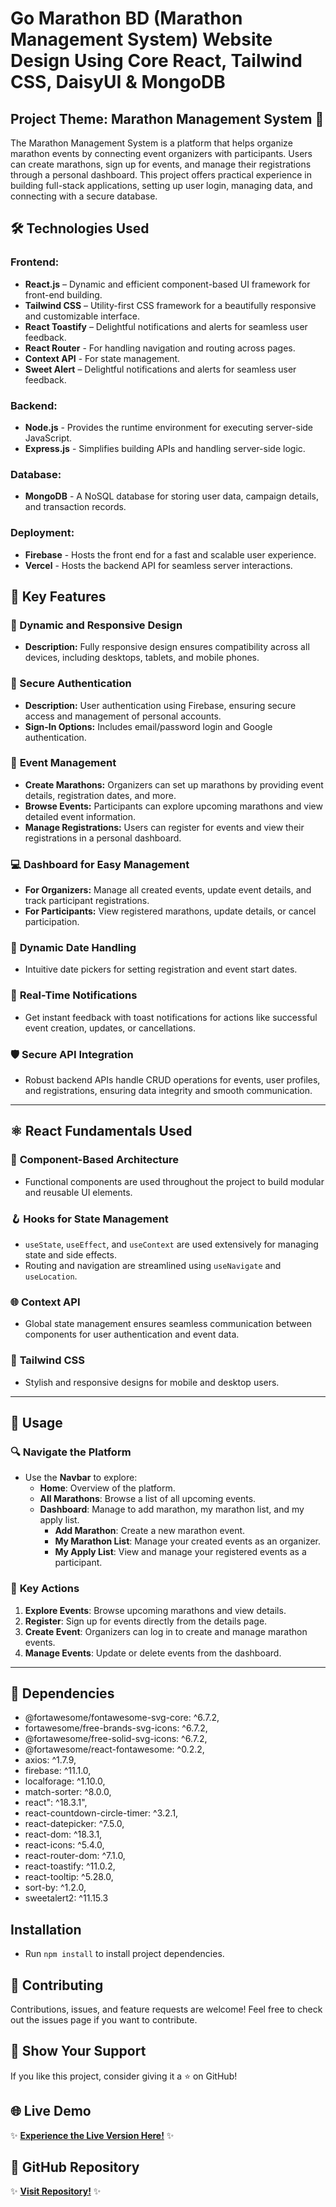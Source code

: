 # Go Marathon BD (Marathon Management System) Website Design Using Core React, Tailwind CSS, DaisyUI & MongoDB

## Project Theme: Marathon Management System 🌟
The Marathon Management System is a platform that helps organize marathon events
 by connecting event organizers with participants. Users can create marathons, sign up
 for events, and manage their registrations through a personal dashboard. This project
 offers practical experience in building full-stack applications, setting up user login,
 managing data, and connecting with a secure database.

## 🛠️ Technologies Used
### Frontend:
- **React.js** – Dynamic and efficient component-based UI framework for front-end building.
- **Tailwind CSS** – Utility-first CSS framework for a beautifully responsive and customizable interface.
- **React Toastify** – Delightful notifications and alerts for seamless user feedback.
- **React Router** - For handling navigation and routing across pages.
- **Context API** - For state management.
- **Sweet Alert** – Delightful notifications and alerts for seamless user feedback.

### Backend:
- **Node.js** - Provides the runtime environment for executing server-side JavaScript.
- **Express.js** - Simplifies building APIs and handling server-side logic.

### Database:
- **MongoDB** - A NoSQL database for storing user data, campaign details, and transaction records.

### Deployment:
- **Firebase** - Hosts the front end for a fast and scalable user experience.
- **Vercel** - Hosts the backend API for seamless server interactions.

## 📱 Key Features
### 🚀 Dynamic and Responsive Design
- **Description:** Fully responsive design ensures compatibility across all devices, including desktops, tablets, and mobile phones.

### 🔑 Secure Authentication
- **Description:** User authentication using Firebase, ensuring secure access and management of personal accounts.
- **Sign-In Options:** Includes email/password login and Google authentication.

### 🎯 **Event Management**
- **Create Marathons:** Organizers can set up marathons by providing event details, registration dates, and more.
- **Browse Events:** Participants can explore upcoming marathons and view detailed event information.
- **Manage Registrations:** Users can register for events and view their registrations in a personal dashboard.

### 💻 **Dashboard for Easy Management**
- **For Organizers:** Manage all created events, update event details, and track participant registrations.
- **For Participants:** View registered marathons, update details, or cancel participation.

### 📅 **Dynamic Date Handling**
- Intuitive date pickers for setting registration and event start dates.

### 🔔 **Real-Time Notifications**
- Get instant feedback with toast notifications for actions like successful event creation, updates, or cancellations.

### 🛡️ **Secure API Integration**
- Robust backend APIs handle CRUD operations for events, user profiles, and registrations, ensuring data integrity and smooth communication.

---

## ⚛️ React Fundamentals Used

### 🧩 **Component-Based Architecture**
- Functional components are used throughout the project to build modular and reusable UI elements.

### 🪝 **Hooks for State Management**
- `useState`, `useEffect`, and `useContext` are used extensively for managing state and side effects.
- Routing and navigation are streamlined using `useNavigate` and `useLocation`.

### 🌐 **Context API**
- Global state management ensures seamless communication between components for user authentication and event data.

### 🎨 **Tailwind CSS**
- Stylish and responsive designs for mobile and desktop users.

---

## 📝 Usage

### 🔍 **Navigate the Platform**
- Use the **Navbar** to explore:
  - **Home**: Overview of the platform.
  - **All Marathons**: Browse a list of all upcoming events.
  - **Dashboard**: Manage to add marathon, my marathon list, and my apply list.
      - **Add Marathon**: Create a new marathon event.
      - **My Marathon List**: Manage your created events as an organizer.
      - **My Apply List**: View and manage your registered events as a participant.


### 🚀 **Key Actions**
1. **Explore Events**: Browse upcoming marathons and view details.
2. **Register**: Sign up for events directly from the details page.
3. **Create Event**: Organizers can log in to create and manage marathon events.
4. **Manage Events**: Update or delete events from the dashboard.

---

## 🔗 Dependencies
- @fortawesome/fontawesome-svg-core: ^6.7.2,
- fortawesome/free-brands-svg-icons: ^6.7.2,
- @fortawesome/free-solid-svg-icons: ^6.7.2,
- @fortawesome/react-fontawesome: ^0.2.2,
- axios: ^1.7.9,
- firebase: ^11.1.0,
- localforage: ^1.10.0,
- match-sorter: ^8.0.0,
- react": ^18.3.1",
- react-countdown-circle-timer: ^3.2.1,
- react-datepicker: ^7.5.0,
- react-dom: ^18.3.1,
- react-icons: ^5.4.0,
- react-router-dom: ^7.1.0,
- react-toastify: ^11.0.2,
- react-tooltip: ^5.28.0,
- sort-by: ^1.2.0,
- sweetalert2: ^11.15.3

## Installation
- Run `npm install` to install project dependencies.


## 📣 Contributing
Contributions, issues, and feature requests are welcome! Feel free to check out the issues page if you want to contribute.


## 🎉 Show Your Support
If you like this project, consider giving it a ⭐ on GitHub!

## 🌐 Live Demo
✨ **[Experience the Live Version Here!](https://gomarathonbd.web.app)** ✨

## 📂 GitHub Repository
✨ **[Visit Repository!](https://github.com/elite1122/Marathon-Management-System)** ✨
